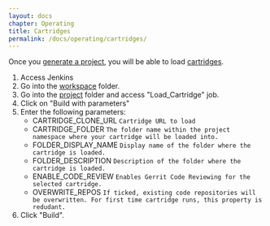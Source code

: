 ```yaml
---
layout: docs
chapter: Operating
title: Cartridges 
permalink: /docs/operating/cartridges/
---
```


Once you [generate a project](/adop-docker-compose/docs/operating/projects), you will be able to load [cartridges](/docs/architecture/cartridges/).

1. Access Jenkins
1. Go into the [workspace](/adop-docker-compose/docs/operating/workspaces) folder.
1. Go into the [project](/adop-docker-compose/docs/operating/projects) folder and access "Load_Cartridge" job.
1. Click on "Build with parameters"
1. Enter the following parameters:
	- CARTRIDGE_CLONE_URL ```Cartridge URL to load```
	- CARTRIDGE_FOLDER ```The folder name within the project namespace where your cartridge will be loaded into.```
	- FOLDER_DISPLAY_NAME ```Display name of the folder where the cartridge is loaded.```
	- FOLDER_DESCRIPTION ```Description of the folder where the cartridge is loaded.```
	- ENABLE_CODE_REVIEW ```Enables Gerrit Code Reviewing for the selected cartridge.```
	- OVERWRITE_REPOS ```If ticked, existing code repositories will be overwritten. For first time cartridge runs, this property is redudant.```
1. Click "Build".